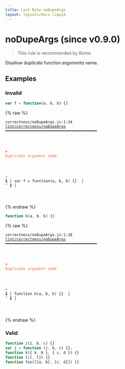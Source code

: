 ```yaml
---
title: Lint Rule noDupeArgs
layout: layouts/docs.liquid
---
```


# noDupeArgs (since v0.9.0)

> This rule is recommended by Rome.

Disallow duplicate function arguments name.

## Examples

### Invalid

```jsx
var f = function(a, b, b) {}
```

{% raw %}<pre class="language-text"><code class="language-text">correctness/noDupeArgs.js:1:24 <a href="https://rome.tools/docs/lint/rules/noDupeArgs">lint/correctness/noDupeArgs</a> ━━━━━━━━━━━━━━━━━━━━━━━━━━━━━━━━━━━━━━━━━

<strong><span style="color: Tomato;">  </span></strong><strong><span style="color: Tomato;">✖</span></strong> <span style="color: Tomato;">Duplicate argument name</span>
  
<strong><span style="color: Tomato;">  </span></strong><strong><span style="color: Tomato;">&gt;</span></strong> <strong>1 │ </strong>var f = function(a, b, b) {}
   <strong>   │ </strong>                       <strong><span style="color: Tomato;">^</span></strong>
    <strong>2 │ </strong>
  
</code></pre>{% endraw %}

```jsx
function b(a, b, b) {}
```

{% raw %}<pre class="language-text"><code class="language-text">correctness/noDupeArgs.js:1:18 <a href="https://rome.tools/docs/lint/rules/noDupeArgs">lint/correctness/noDupeArgs</a> ━━━━━━━━━━━━━━━━━━━━━━━━━━━━━━━━━━━━━━━━━

<strong><span style="color: Tomato;">  </span></strong><strong><span style="color: Tomato;">✖</span></strong> <span style="color: Tomato;">Duplicate argument name</span>
  
<strong><span style="color: Tomato;">  </span></strong><strong><span style="color: Tomato;">&gt;</span></strong> <strong>1 │ </strong>function b(a, b, b) {}
   <strong>   │ </strong>                 <strong><span style="color: Tomato;">^</span></strong>
    <strong>2 │ </strong>
  
</code></pre>{% endraw %}

### Valid

```jsx
function i(i, b, c) {}
var j = function (j, b, c) {};
function k({ k, b }, { c, d }) {}
function l([, l]) {}
function foo([[a, b], [c, d]]) {}
```

